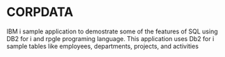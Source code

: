 # CORPDATA
IBM i sample application to demostrate some of the features of SQL using DB2 for i and rpgle programing language.
This application uses Db2 for i sample tables like employees, departments, projects, and activities
